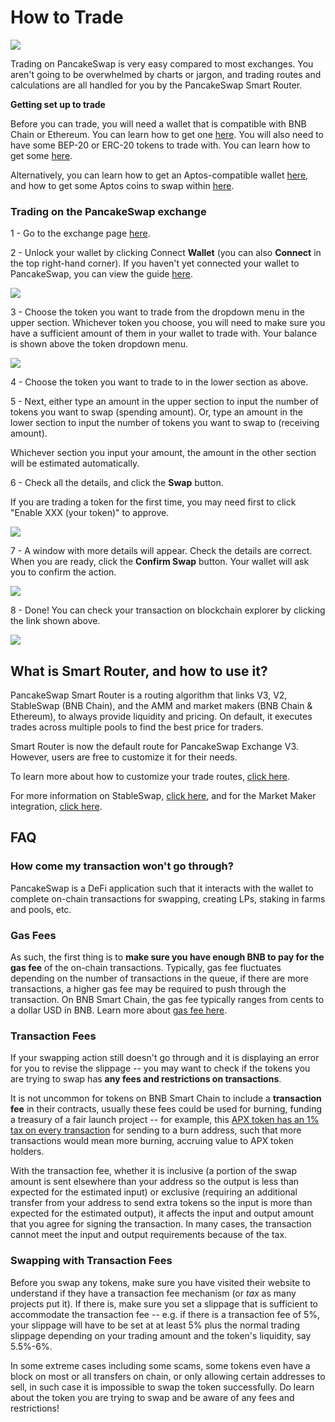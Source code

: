 # How to Trade

![](../../.gitbook/assets/how-to-trade-on-pancakeswap-header.png)

Trading on PancakeSwap is very easy compared to most exchanges. You aren't going to be overwhelmed by charts or jargon, and trading routes and calculations are all handled for you by the PancakeSwap Smart Router.

**Getting set up to trade**

Before you can trade, you will need a wallet that is compatible with BNB Chain or Ethereum. You can learn how to get one [here](https://docs.pancakeswap.finance/get-started/wallet-guide). You will also need to have some BEP-20 or ERC-20 tokens to trade with. You can learn how to get some [here](https://docs.pancakeswap.finance/get-started/bep20-guide).

Alternatively, you can learn how to get an Aptos-compatible wallet [here](https://docs.pancakeswap.finance/get-started-aptos/wallet-guide), and how to get some Aptos coins to swap within [here](https://docs.pancakeswap.finance/get-started-aptos/aptos-coin-guide).

### Trading on the PancakeSwap exchange

1 - Go to the exchange page [here](https://pancakeswap.finance/swap).



2 - Unlock your wallet by clicking Connect **Wallet** (you can also **Connect** in the top right-hand corner). If you haven't yet connected your wallet to PancakeSwap, you can view the guide [here](https://docs.pancakeswap.finance/get-started/connection-guide).

![](<../../.gitbook/assets/image (15) (1).png>)



3 - Choose the token you want to trade from the dropdown menu in the upper section. Whichever token you choose, you will need to make sure you have a sufficient amount of them in your wallet to trade with. Your balance is shown above the token dropdown menu.

![](<../../.gitbook/assets/image (18).png>)



4 - Choose the token you want to trade to in the lower section as above.



5 - Next, either type an amount in the upper section to input the number of tokens you want to swap (spending amount). Or, type an amount in the lower section to input the number of tokens you want to swap to (receiving amount).&#x20;

Whichever section you input your amount, the amount in the other section will be estimated automatically.



6 - Check all the details, and click the **Swap** button.

If you are trading a token for the first time, you may need first to click "Enable XXX (your token)" to approve.

![](<../../.gitbook/assets/image (12) (2).png>)



7 - A window with more details will appear. Check the details are correct. When you are ready, click the **Confirm Swap** button. Your wallet will ask you to confirm the action.

![](<../../.gitbook/assets/image (28) (2).png>)



8 - Done! You can check your transaction on blockchain explorer by clicking the link shown above.

![](<../../.gitbook/assets/image (1) (2).png>)

## **What is Smart Router, and how to use it?**

PancakeSwap Smart Router is a routing algorithm that links V3, V2, StableSwap (BNB Chain), and the AMM and market makers (BNB Chain & Ethereum), to always provide liquidity and pricing. On default, it executes trades across multiple pools to find the best price for traders.

Smart Router is now the default route for PancakeSwap Exchange V3. However, users are free to customize it for their needs.

To learn more about how to customize your trade routes, [click here](fees-and-routes.md).&#x20;

For more information on StableSwap, [click here](../stableswap/), and for the Market Maker integration, [click here](market-maker-integration.md).

## FAQ

### How come my transaction won't go through?

PancakeSwap is a DeFi application such that it interacts with the wallet to complete on-chain transactions for swapping, creating LPs, staking in farms and pools, etc. &#x20;

### Gas Fees

As such, the first thing is to **make sure you have enough BNB to pay for the gas fee** of the on-chain transactions. Typically, gas fee fluctuates depending on the number of transactions in the queue, if there are more transactions, a higher gas fee may be required to push through the transaction. On BNB Smart Chain, the gas fee typically ranges from cents to a dollar USD in BNB. Learn more about [gas fee here](https://academy.binance.com/en/glossary/gas).&#x20;

### Transaction Fees

If your swapping action still doesn't go through and it is displaying an error for you to revise the slippage -- you may want to check if the tokens you are trying to swap has **any fees and restrictions on transactions**.

It is not uncommon for tokens on BNB Smart Chain to include a **transaction fee** in their contracts, usually these fees could be used for burning, funding a treasury of a fair launch project -- for example, this [APX token has an 1% tax on every transaction](https://apollox-finance.gitbook.io/apollox-finance/apx-token/tax) for sending to a burn address, such that more transactions would mean more burning, accruing value to APX token holders.&#x20;

With the transaction fee, whether it is inclusive (a portion of the swap amount is sent elsewhere than your address so the output is less than expected for the estimated input) or exclusive (requiring an additional transfer from your address to send extra tokens so the input is more than expected for the estimated output), it affects the input and output amount that you agree for signing the transaction. In many cases, the transaction cannot meet the input and output requirements because of the tax.

### Swapping with Transaction Fees

Before you swap any tokens, make sure you have visited their website to understand if they have a transaction fee mechanism (or _tax_ as many projects put it). If there is, make sure you set a slippage that is sufficient to accommodate the transaction fee -- e.g. if there is a transaction fee of 5%, your slippage will have to be set at at least 5% plus the normal trading slippage depending on your trading amount and the token's liquidity, say 5.5%-6%.&#x20;

In some extreme cases including some scams, some tokens even have a block on most or all transfers on chain, or only allowing certain addresses to sell, in such case it is impossible to swap the token successfully. Do learn about the token you are trying to swap and be aware of any fees and restrictions!
